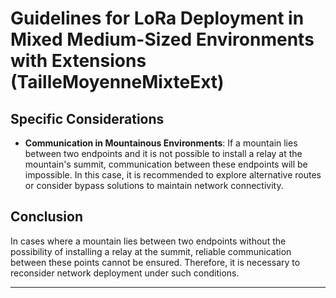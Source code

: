# Guidelines for LoRa Deployment in Mixed Medium-Sized Environments with Extensions (TailleMoyenneMixteExt)

## Specific Considerations

- **Communication in Mountainous Environments**: If a mountain lies between two endpoints and it is not possible to install a relay at the mountain's summit, communication between these endpoints will be impossible. In this case, it is recommended to explore alternative routes or consider bypass solutions to maintain network connectivity.

## Conclusion

In cases where a mountain lies between two endpoints without the possibility of installing a relay at the summit, reliable communication between these points cannot be ensured. Therefore, it is necessary to reconsider network deployment under such conditions.

---